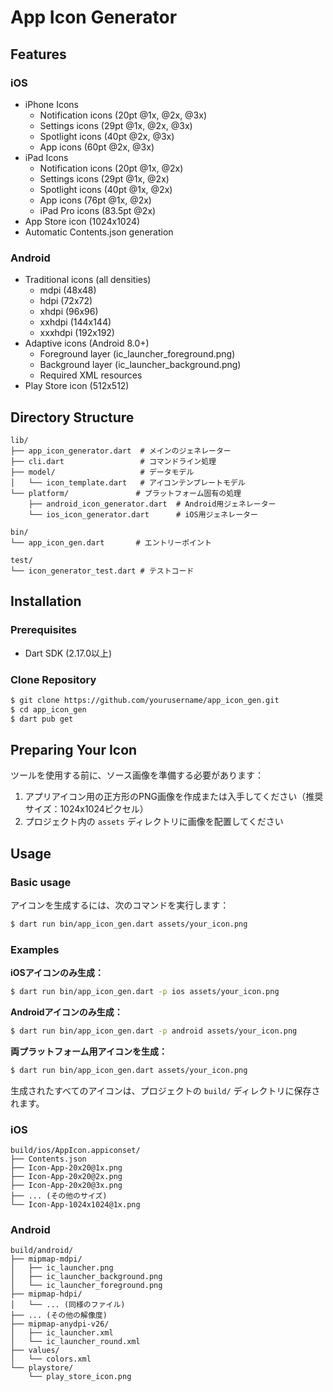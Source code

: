 # App Icon Generator

## Features

### iOS
- iPhone Icons
  - Notification icons (20pt @1x, @2x, @3x)
  - Settings icons (29pt @1x, @2x, @3x)
  - Spotlight icons (40pt @2x, @3x)
  - App icons (60pt @2x, @3x)
- iPad Icons
  - Notification icons (20pt @1x, @2x)
  - Settings icons (29pt @1x, @2x)
  - Spotlight icons (40pt @1x, @2x)
  - App icons (76pt @1x, @2x)
  - iPad Pro icons (83.5pt @2x)
- App Store icon (1024x1024)
- Automatic Contents.json generation

### Android
- Traditional icons (all densities)
  - mdpi (48x48)
  - hdpi (72x72)
  - xhdpi (96x96)
  - xxhdpi (144x144)
  - xxxhdpi (192x192)
- Adaptive icons (Android 8.0+)
  - Foreground layer (ic_launcher_foreground.png)
  - Background layer (ic_launcher_background.png)
  - Required XML resources
- Play Store icon (512x512)

## Directory Structure
```
lib/
├── app_icon_generator.dart  # メインのジェネレーター
├── cli.dart                 # コマンドライン処理
├── model/                   # データモデル
│   └── icon_template.dart   # アイコンテンプレートモデル
└── platform/               # プラットフォーム固有の処理
    ├── android_icon_generator.dart  # Android用ジェネレーター
    └── ios_icon_generator.dart      # iOS用ジェネレーター

bin/
└── app_icon_gen.dart       # エントリーポイント

test/
└── icon_generator_test.dart # テストコード
```

## Installation

### Prerequisites

- Dart SDK (2.17.0以上)

### Clone Repository

```bash
$ git clone https://github.com/yourusername/app_icon_gen.git
$ cd app_icon_gen
$ dart pub get
```

## Preparing Your Icon

ツールを使用する前に、ソース画像を準備する必要があります：

1. アプリアイコン用の正方形のPNG画像を作成または入手してください（推奨サイズ：1024x1024ピクセル）
2. プロジェクト内の `assets` ディレクトリに画像を配置してください

## Usage

### Basic usage

アイコンを生成するには、次のコマンドを実行します：

```bash
$ dart run bin/app_icon_gen.dart assets/your_icon.png
```

### Examples

**iOSアイコンのみ生成：**
```bash
$ dart run bin/app_icon_gen.dart -p ios assets/your_icon.png
```

**Androidアイコンのみ生成：**
```bash
$ dart run bin/app_icon_gen.dart -p android assets/your_icon.png
```

**両プラットフォーム用アイコンを生成：**
```bash
$ dart run bin/app_icon_gen.dart assets/your_icon.png
```

生成されたすべてのアイコンは、プロジェクトの `build/` ディレクトリに保存されます。

### iOS

```
build/ios/AppIcon.appiconset/
├── Contents.json
├── Icon-App-20x20@1x.png
├── Icon-App-20x20@2x.png
├── Icon-App-20x20@3x.png
├── ... (その他のサイズ)
└── Icon-App-1024x1024@1x.png
```

### Android

```
build/android/
├── mipmap-mdpi/
│   ├── ic_launcher.png
│   ├── ic_launcher_background.png
│   └── ic_launcher_foreground.png
├── mipmap-hdpi/
│   └── ... (同様のファイル)
├── ... (その他の解像度)
├── mipmap-anydpi-v26/
│   ├── ic_launcher.xml
│   └── ic_launcher_round.xml
├── values/
│   └── colors.xml
└── playstore/
    └── play_store_icon.png
```
